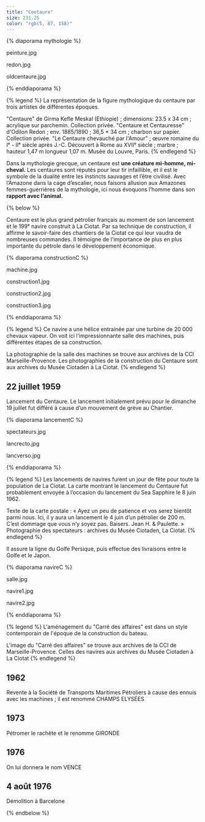 ```yaml
---
title: "Centaure"
size: 231.25
color: "rgb(5, 87, 158)"
---
```


{% diaporama mythologie %}

peinture.jpg

redon.jpg

oldcentaure.jpg

{% enddiaporama %}

{% legend %}
La représentation de la figure mythologique du centaure par trois artistes de différentes époques. 

"Centaure" de Girma Kefle Meskal (Ethiopie) ; dimensions: 23.5 x 34 cm ; acrylique sur parchemin. Collection privée.
"Centaure et Centauresse" d'Odilon Redon ; env. 1885/1890 ; 36,5 × 34 cm ; charbon sur papier.
Collection privée.
"Le Centaure chevauché par l'Amour" ; œuvre romaine du Iᵉ - IIᵉ siècle après J.-C.
Découvert à Rome au XVIIᵉ siècle ; marbre ;  hauteur 1,47 m longueur 1,07 m.
Musée du Louvre, Paris.
{% endlegend %}

Dans la mythologie grecque, un centaure est **une créature mi-homme, mi-cheval.** Les centaures sont réputés pour leur tir infaillible, et il est le symbole de la dualité entre les instincts sauvages et l’être civilisé.
Avec l’Amazone dans la cage d’escalier, nous faisons allusion aux Amazones femmes-guerrières de la mythologie, ici nous évoquons l’homme dans son **rapport avec l’animal.**

{% below %}

Centaure est le plus grand pétrolier français au moment de son lancement et le 199ᵉ navire construit à La Ciotat.
Par sa technique de construction, il affirme le savoir-faire des chantiers de la Ciotat ce qui leur vaudra de nombreuses commandes. Il témoigne de l'importance de plus en plus importante du pétrole dans le développement économique.

{% diaporama constructionC %}

machine.jpg

construction1.jpg

construction2.jpg

construction3.jpg

{% enddiaporama %}

{% legend %}
Ce navire a une hélice entrainée par une turbine de 20 000 chevaux vapeur. On voit ici l'impressionnante salle des machines, puis différentes étapes de sa construction. 

La photographie de la salle des machines se trouve aux archives de la CCI Marseille-Provence.
Les photographies de la construction du Centaure sont aux archives du Musée Ciotaden à La Ciotat.
{% endlegend %}

22 juillet 1959
------------

Lancement du Centaure. Le lancement initialement prévu pour le dimanche 19 juillet fut différé à cause d’un mouvement de grève au Chantier.

{% diaporama lancementC %}

spectateurs.jpg

lancrecto.jpg

lancverso.jpg

{% enddiaporama %}

{% legend %}
Les lancements de navires furent un jour de fête pour toute la population de La Ciotat.
La carte montrant le lancement du Centaure fut probablement envoyée à l’occasion du lancement du Sea Sapphire le 8 juin 1962.

Texte de la carte postale : « Ayez un peu de  patience et vos serez bientôt parmi nous. Ici, il y aura un lancement le 4 juin d’un pétrolier de 200 m. C’est dommage que vous n’y soyez pas. Baisers. Jean H. & Paulette. »
Photographie des spectateurs : archives du Musée Ciotaden, La Ciotat.
{% endlegend %}

Il assure la ligne du Golfe Persique, puis effectue des livraisons entre le Golfe et le Japon.

{% diaporama navireC %}

salle.jpg

navire1.jpg

navire2.jpg

{% enddiaporama %}

{% legend %}
L'aménagement du "Carré des affaires" est dans un style contemporain de l'époque de la construction du bateau.

L'image du "Carré des affaires" se trouve aux archives de la CCI de Marseille-Provence. 
Celles des navires aux archives du Musée Ciotaden à La Ciotat
{% endlegend %}

1962
-----
Revente à la Société de Transports Maritimes Pétroliers à cause des ennuis avec les machines ; il est renommé CHAMPS ELYSÉES


1973
-----

Pétromer le rachète et le renomme GIRONDE


1976
-----

On lui donnera le nom VENCE

4 août 1976
---------------

Démolition à Barcelone

{% endbelow %}
